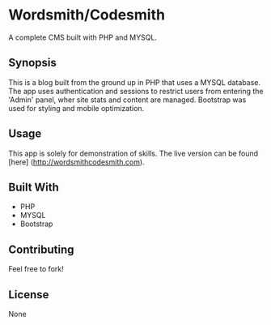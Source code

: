 # Wordsmith/Codesmith
A complete CMS built with PHP and MYSQL.

## Synopsis

This is a blog built from the ground up in PHP that uses a MYSQL database. The app uses authentication and sessions to restrict users from entering the 'Admin' panel, wher site stats and content are managed. Bootstrap was used for styling and mobile optimization.

## Usage

This app is solely for demonstration of skills.  The live version can be found [here] (http://wordsmithcodesmith.com).

## Built With

* PHP
* MYSQL
* Bootstrap

## Contributing

Feel free to fork!

## License

None